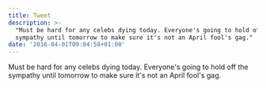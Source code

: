```yaml
---
title: Tweet
description: >-
  "Must be hard for any celebs dying today. Everyone's going to hold off the
  sympathy until tomorrow to make sure it's not an April fool's gag."
date: '2016-04-01T09:04:58+01:00'
---
```

Must be hard for any celebs dying today. Everyone's going to hold off the sympathy until tomorrow to make sure it's not an April fool's gag.
